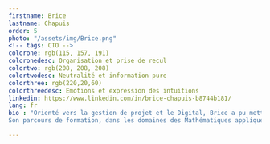 ```yaml
---
firstname: Brice
lastname: Chapuis
order: 5
photo: "/assets/img/Brice.png"
<!-- tags: CTO -->
colorone: rgb(115, 157, 191)
coloronedesc: Organisation et prise de recul
colortwo: rgb(208, 208, 208)
colortwodesc: Neutralité et information pure
colorthree: rgb(220,20,60)
colorthreedesc: Emotions et expression des intuitions
linkedin: https://www.linkedin.com/in/brice-chapuis-b8744b181/
lang: fr
bio : "Orienté vers la gestion de projet et le Digital, Brice a pu mettre son esprit analytique et ses capacités d'optimisation au service de société comme Longchamp Japan et Nokia. Il met l'accent sur l'efficacité et le respect à travers les relations humaines et la diplomatie. <br><br>
Son parcours de formation, dans les domaines des Mathématiques appliqués aux sciences sociales et du développement web, l'amène aujourd'hui à construire des outils digitaux pour SEVEN."

---
```


